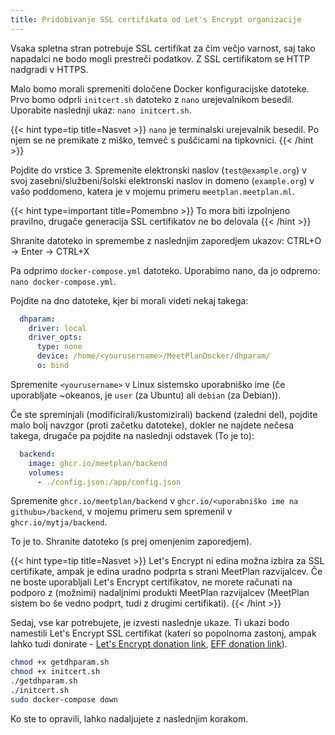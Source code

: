 ```yaml
---
title: Pridobivanje SSL certifikata od Let's Encrypt organizacije
---
```


Vsaka spletna stran potrebuje SSL certifikat za čim večjo varnost, saj tako napadalci ne bodo mogli prestreči podatkov. Z SSL certifikatom se HTTP nadgradi v HTTPS.

Malo bomo morali spremeniti določene Docker konfiguracijske datoteke. Prvo bomo odprli `initcert.sh` datoteko z `nano` urejevalnikom besedil. Uporabite naslednji ukaz: `nano initcert.sh`.

{{< hint type=tip title=Nasvet >}}
`nano` je terminalski urejevalnik besedil. Po njem se ne premikate z miško, temveč s puščicami na tipkovnici.
{{< /hint >}}

Pojdite do vrstice 3. Spremenite elektronski naslov (`test@example.org`) v svoj zasebni/službeni/šolski elektronski naslov in domeno (`example.org`) v vašo poddomeno, katera je v mojemu primeru `meetplan.meetplan.ml`.

{{< hint type=important title=Pomembno >}}
To mora biti izpolnjeno pravilno, drugače generacija SSL certifikatov ne bo delovala
{{< /hint >}}

Shranite datoteko in spremembe z naslednjim zaporedjem ukazov: CTRL+O -> Enter -> CTRL+X

Pa odprimo `docker-compose.yml` datoteko. Uporabimo nano, da jo odpremo: `nano docker-compose.yml`.

Pojdite na dno datoteke, kjer bi morali videti nekaj takega:
```yml
  dhparam:
    driver: local
    driver_opts:
      type: none
      device: /home/<yourusername>/MeetPlanDocker/dhparam/
      o: bind
```

Spremenite `<yourusername>` v Linux sistemsko uporabniško ime (če uporabljate ~okeanos, je `user` (za Ubuntu) ali `debian` (za Debian)).

Če ste spreminjali (modificirali/kustomizirali) backend (zaledni del), pojdite malo bolj navzgor (proti začetku datoteke), dokler ne najdete nečesa takega, drugače pa pojdite na naslednji odstavek (To je to):
```yml
  backend:
    image: ghcr.io/meetplan/backend
    volumes:
      - ./config.json:/app/config.json
```
Spremenite `ghcr.io/meetplan/backend` v `ghcr.io/<uporabniško ime na githubu>/backend`, v mojemu primeru sem spremenil v `ghcr.io/mytja/backend`.



To je to. Shranite datoteko (s prej omenjenim zaporedjem).

{{< hint type=tip title=Nasvet >}}
Let's Encrypt ni edina možna izbira za SSL certifikate, ampak je edina uradno podprta s strani MeetPlan razvijalcev. Če ne boste uporabljali Let's Encrypt certifikatov, ne morete računati na podporo z (možnimi) nadaljnimi produkti MeetPlan razvijalcev (MeetPlan sistem bo še vedno podprt, tudi z drugimi certifikati).
{{< /hint >}}

Sedaj, vse kar potrebujete, je izvesti naslednje ukaze. Ti ukazi bodo namestili Let's Encrypt SSL certifikat (kateri so popolnoma zastonj, ampak lahko tudi donirate - [Let's Encrypt donation link](https://letsencrypt.org/donate), [EFF donation link](https://eff.org/donate-le)).
```sh
chmod +x getdhparam.sh
chmod +x initcert.sh
./getdhparam.sh
./initcert.sh
sudo docker-compose down
```

Ko ste to opravili, lahko nadaljujete z naslednjim korakom.
